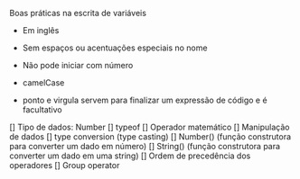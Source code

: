 Boas práticas na escrita de variáveis 

- Em inglês
- Sem espaços ou acentuações especiais no nome
- Não pode iniciar com número
- camelCase

- ponto e virgula servem para finalizar um expressão de código e é facultativo

[] Tipo de dados: Number
[] typeof
[] Operador matemático
[] Manipulação de dados
    [] type conversion (type casting)
    [] Number() (função construtora para converter um dado em número)
    [] String() (função construtora para converter um dado em uma string)
[] Ordem de precedência dos operadores
[] Group operator